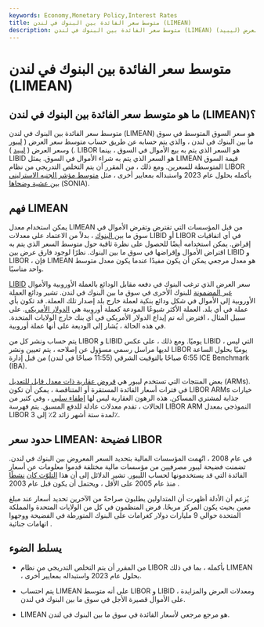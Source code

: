 ```yaml
---
keywords: Economy,Monetary Policy,Interest Rates
title: متوسط سعر الفائدة بين البنوك في لندن (LIMEAN)
description: متوسط سعر الفائدة بين البنوك في لندن (LIMEAN) هو سعر السوق المتوسط في لندن ، وهو متوسط سعر العرض (ليبور) وسعر العرض (ليبيد).
---
```


# متوسط سعر الفائدة بين البنوك في لندن (LIMEAN)
## ما هو متوسط سعر الفائدة بين البنوك في لندن (LIMEAN)؟

متوسط سعر الفائدة بين البنوك في لندن (LIMEAN) هو سعر السوق المتوسط في سوق ما بين البنوك في لندن ، والذي يتم حسابه عن طريق حساب متوسط سعر العرض ( [ليبور](/libor) ) وسعر العرض ( [ليبيد](/libid) ). LIBOR هو السعر الذي يتم به بيع الأموال في السوق ، بينما LIBID هو السعر الذي يتم به شراء الأموال في السوق. يمثل LIMEAN قيمة السوق المتوسطة للسعرين. ومع ذلك ، من المقرر أن يتم التخلص التدريجي من نظام LIBOR بأكمله بحلول عام 2023 واستبداله بمعايير أخرى ، مثل [متوسط مؤشر الجنيه الاسترليني بين عشية وضحاها](/sonia) (SONIA).

## فهم LIMEAN

يمكن استخدام معدل LIMEAN من قبل المؤسسات التي تقترض وتقرض الأموال في سوق ما [بين البنوك](/interbankmarket) ، بدلاً من الاعتماد على معدلات LIBID أو LIBOR في أي اتفاقيات إقراض. يمكن استخدامه أيضًا للحصول على نظرة ثاقبة حول متوسط السعر الذي يتم به اقتراض الأموال وإقراضها في سوق ما بين البنوك. نظرًا لوجود فارق عرض بين LIBID و LIBOR ، فإن LIMEAN هو معدل مرجعي يمكن أن يكون مفيدًا عندما يكون معدل متوسط واحد مناسبًا.

[LIBID](/eurocurrency) سعر العرض الذي ترغب البنوك في دفعه مقابل الودائع بالعملة الأوروبية والأموال [غير المضمونة](/unsecured) للبنوك الأخرى في سوق ما بين البنوك في لندن. تشير ودائع العملة الأوروبية إلى الأموال في شكل ودائع بنكية لعملة خارج بلد إصدار تلك العملة. قد تكون بأي عملة في أي بلد. العملة الأكثر شيوعًا المودعة كعملة أوروبية هي [الدولار الأمريكي](/usd-united-states-dollar). على سبيل المثال ، افترض أنه تم إيداع الدولار الأمريكي في أي بنك خارج الولايات المتحدة. في هذه الحالة ، يُشار إلى الوديعة على أنها عملة أوروبية.

يتم حساب ونشر كل من LIBOR و LIBID يوميًا. ومع ذلك ، على عكس LIBID ، التي ليس لديها مراسل رسمي مسؤول عن إصلاحه ، يتم تعيين ونشر LIBOR يوميًا بحلول الساعة 6:55 صباحًا بالتوقيت الشرقي (11:55 صباحًا في لندن) من قبل إدارة ICE Benchmark (IBA).

بعض المنتجات التي تستخدم ليبور هي [قروض عقارية ذات معدل قابل للتعديل](/arm) (ARMs). في فترات أسعار الفائدة المستقرة أو المتناقصة ، يمكن أن تكون LIBOR ARMs خيارات جذابة لمشتري المساكن. هذه الرهون العقارية ليس لها [إطفاء سلبي](/negativeamortization) ، وفي كثير من الحالات ، تقدم معدلات عادلة للدفع المسبق. يتم فهرسة LIBOR ARM النموذجي بمعدل LIBOR لمدة ستة أشهر زائد 2٪ إلى 3٪.

## حدود سعر LIMEAN: فضيحة LIBOR

في عام 2008 ، اتُهمت المؤسسات المالية بتحديد السعر المعروض بين البنوك في لندن. تضمنت فضيحة ليبور مصرفيين من مؤسسات مالية مختلفة قدموا معلومات عن أسعار الفائدة التي قد يستخدمونها لحساب الليبور. تشير الدلائل إلى أن هذا [التلوّث كان](/collusion) [نشطًا](/collusion) منذ عام 2005 على الأقل ، ويحتمل أن يكون قبل عام 2003 .

يُزعم أن الأدلة أظهرت أن المتداولين يطلبون صراحةً من الآخرين تحديد أسعار عند مبلغ معين بحيث يكون المركز مربحًا. فرض المنظمون في كل من الولايات المتحدة والمملكة المتحدة حوالي 9 مليارات دولار كغرامات على البنوك المتورطة في الفضيحة ووجهوا اتهامات جنائية .

## يسلط الضوء

- من المقرر أن يتم التخلص التدريجي من نظام LIBOR بأكمله ، بما في ذلك LIMEAN ، بحلول عام 2023 واستبداله بمعايير أخرى.

- يتم احتساب LIMEAN على أنه متوسط LIBOR و LIBID ، ومعدلات العرض والمزايدة على الأموال قصيرة الأجل في سوق ما بين البنوك في لندن.

- LIMEAN هو مرجع مرجعي لأسعار الفائدة في سوق ما بين البنوك في لندن.

